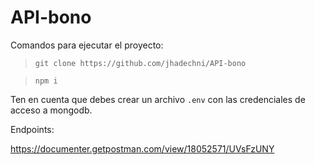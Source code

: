 # API-bono

Comandos para ejecutar el proyecto:
> `git clone https://github.com/jhadechni/API-bono`

> `npm i`


 Ten en cuenta que debes crear un archivo `.env` con las credenciales de acceso a mongodb.
 
 Endpoints:
 
 https://documenter.getpostman.com/view/18052571/UVsFzUNY
